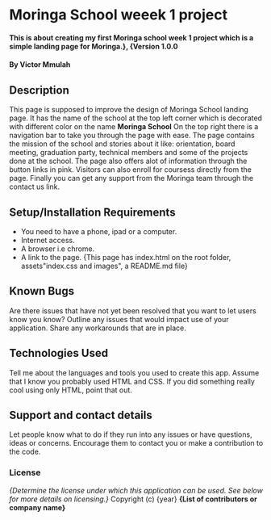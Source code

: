 # Moringa School weeek 1 project
#### This is about creating my first Moringa school week 1 project which is a simple landing page for Moringa.}, {Version 1.0.0
#### By **Victor Mmulah**
## Description
This page is supposed to improve the design of Moringa School landing page. It has the name of the school at the top left corner which is decorated with different color on the name **Moringa School** On the top right there is a navigation bar to take you through the page with ease. The page contains the mission of the school and stories about it like: orientation, board meeting, graduation party, technical members and some of the projects done at the school. The page also offers alot of information through the button links in pink. Visitors can also enroll for coursess directly from the page. Finally you can get any support from the Moringa team through the contact us link.
## Setup/Installation Requirements
* You need to have a phone, ipad or a computer.
* Internet access.
* A browser i.e chrome.
* A link to the page.
{This page has index.html on the root folder, assets"index.css and images", a README.md file}
## Known Bugs
Are there issues that have not yet been resolved that you want to let users know you know? Outline any issues that would impact use of your application. Share any workarounds that are in place.
## Technologies Used
Tell me about the languages and tools you used to create this app. Assume that I know you probably used HTML and CSS. If you did something really cool using only HTML, point that out.
## Support and contact details
Let people know what to do if they run into any issues or have questions, ideas or concerns.  Encourage them to contact you or make a contribution to the code.
### License
*{Determine the license under which this application can be used.  See below for more details on licensing.}*
Copyright (c) {year} **{List of contributors or company name}**
  
